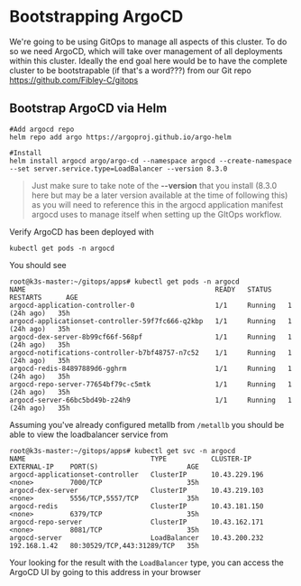# Bootstrapping ArgoCD

We're going to be using GitOps to manage all aspects of this cluster. To do so we need ArgoCD, which will take over management of all deployments within this cluster. Ideally the end goal here would be to have the complete cluster to be bootstrapable (if that's a word???) from our Git repo https://github.com/Fibley-C/gitops

## Bootstrap ArgoCD via Helm

```
#Add argocd repo
helm repo add argo https://argoproj.github.io/argo-helm

#Install
helm install argocd argo/argo-cd --namespace argocd --create-namespace --set server.service.type=LoadBalancer --version 8.3.0
```

> Just make sure to take note of the **--version** that you install (8.3.0 here but may be a later version available at the time of following this) as you will need to reference this in the argocd application manifest argocd uses to manage itself when setting up the GItOps workflow.

Verify ArgoCD has been deployed with

`kubectl get pods -n argocd`

You should see

```
root@k3s-master:~/gitops/apps# kubectl get pods -n argocd
NAME                                               READY   STATUS    RESTARTS      AGE
argocd-application-controller-0                    1/1     Running   1 (24h ago)   35h
argocd-applicationset-controller-59f7fc666-q2kbp   1/1     Running   1 (24h ago)   35h
argocd-dex-server-8b99cf66f-568pf                  1/1     Running   1 (24h ago)   35h
argocd-notifications-controller-b7bf48757-n7c52    1/1     Running   1 (24h ago)   35h
argocd-redis-84897889d6-gghrm                      1/1     Running   1 (24h ago)   35h
argocd-repo-server-77654bf79c-c5mtk                1/1     Running   1 (24h ago)   35h
argocd-server-66bc5bd49b-z24h9                     1/1     Running   1 (24h ago)   35h
```

Assuming you've already configured metallb from `/metallb` you should be able to view the loadbalancer service from

```
root@k3s-master:~/gitops/apps# kubectl get svc -n argocd
NAME                               TYPE           CLUSTER-IP      EXTERNAL-IP    PORT(S)                      AGE
argocd-applicationset-controller   ClusterIP      10.43.229.196   <none>         7000/TCP                     35h
argocd-dex-server                  ClusterIP      10.43.219.103   <none>         5556/TCP,5557/TCP            35h
argocd-redis                       ClusterIP      10.43.181.150   <none>         6379/TCP                     35h
argocd-repo-server                 ClusterIP      10.43.162.171   <none>         8081/TCP                     35h
argocd-server                      LoadBalancer   10.43.200.232   192.168.1.42   80:30529/TCP,443:31289/TCP   35h
```

Your looking for the result with the `LoadBalancer` type, you can access the ArgoCD UI by going to this address in your browser

